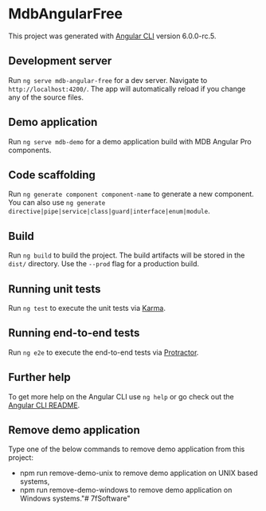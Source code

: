 # MdbAngularFree

This project was generated with [Angular CLI](https://github.com/angular/angular-cli) version 6.0.0-rc.5.

## Development server

Run `ng serve mdb-angular-free` for a dev server. Navigate to `http://localhost:4200/`. The app will automatically reload if you change any of the source files.

## Demo application

Run `ng serve mdb-demo` for a demo application build with MDB Angular Pro components.

## Code scaffolding

Run `ng generate component component-name` to generate a new component. You can also use `ng generate directive|pipe|service|class|guard|interface|enum|module`.

## Build

Run `ng build` to build the project. The build artifacts will be stored in the `dist/` directory. Use the `--prod` flag for a production build.

## Running unit tests

Run `ng test` to execute the unit tests via [Karma](https://karma-runner.github.io).

## Running end-to-end tests

Run `ng e2e` to execute the end-to-end tests via [Protractor](http://www.protractortest.org/).

## Further help

To get more help on the Angular CLI use `ng help` or go check out the [Angular CLI README](https://github.com/angular/angular-cli/blob/master/README.md).

## Remove demo application

Type one of the below commands to remove demo application from this project:
* npm run remove-demo-unix to remove demo application on UNIX based systems,
* npm run remove-demo-windows to remove demo application on Windows systems."# 7fSoftware" 
